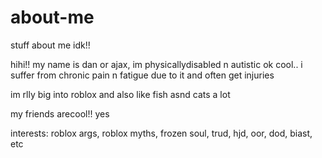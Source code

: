 # about-me
stuff about me idk!!

hihi!! my name is dan or ajax, im physicallydisabled n autistic ok cool.. i suffer from chronic pain n fatigue due to it and often get injuries

im rlly big into roblox and also like fish asnd cats a lot

my friends arecool!! yes

interests: roblox args, roblox myths, frozen soul, trud, hjd, oor, dod, biast, etc

